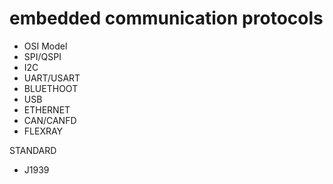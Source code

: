# embedded communication protocols

- OSI Model
- SPI/QSPI
- I2C
- UART/USART
- BLUETHOOT
- USB
- ETHERNET
- CAN/CANFD
- FLEXRAY

STANDARD
- J1939

